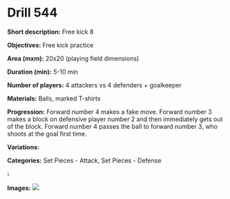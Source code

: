 # Drill 544

**Short description:**
Free kick 8

**Objectives:**
Free kick practice

**Area (mxm):**
20x20 (playing field dimensions)

**Duration (min):**
5-10 min

**Number of players:**
4 attackers vs 4 defenders + goalkeeper

**Materials:**
Balls, marked T-shirts

**Progression:**
Forward number 4 makes a fake move. Forward number 3 makes a block on defensive player number 2 and then immediately gets out of the block. Forward number 4 passes the ball to forward number 3, who shoots at the goal first time.

**Variations:**


**Categories:**
Set Pieces - Attack, Set Pieces - Defense

**:**


**Images:**
![](https://www.coachingfutsal.com/\images\befaead393e77cfc68d7d81011bdc63d19e72e81d514e33ae7f70b3732a7fe62fc9a61df9587cbb40e2ed6d6ab747a14b6e3f56caf8a06f4133ea98fd7c16d5e4e414c6486119.jpg)

